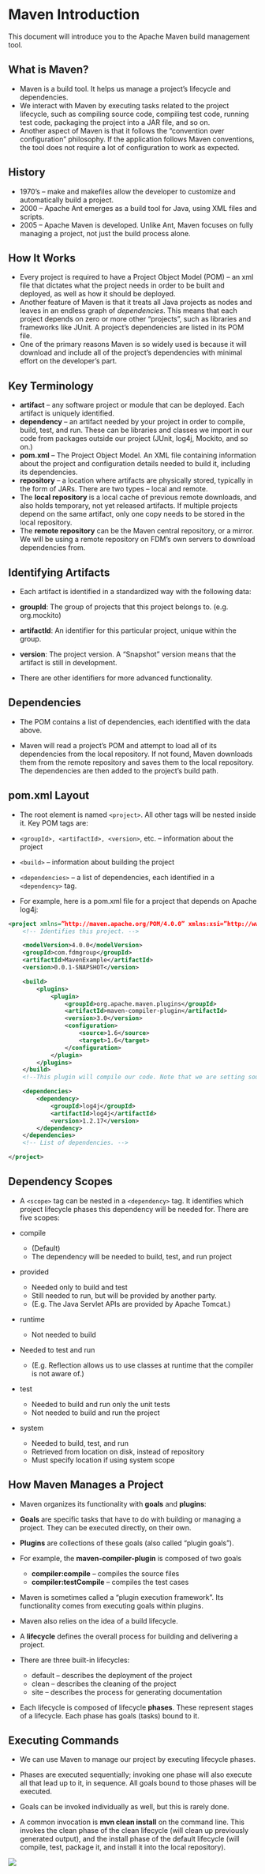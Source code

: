 # Maven Introduction

This document will introduce you to the Apache Maven build management tool.

## What is Maven?

- Maven is a build tool. It helps us manage a project’s lifecycle and dependencies. 
- We interact with Maven by executing tasks related to the project lifecycle, such as compiling source code, compiling test code, running test code, packaging the project into a JAR file, and so on. 
- Another aspect of Maven is that it follows the “convention over configuration” philosophy. If the application follows Maven conventions, the tool does not require a lot of configuration to work as expected. 

## History

- 1970’s – make and makefiles allow the developer to customize and automatically build a project.
- 2000 – Apache Ant emerges as a build tool for Java, using XML files and scripts.
- 2005 – Apache Maven is developed. Unlike Ant, Maven focuses on fully managing a project, not just the build process alone. 

## How It Works

- Every project is required to have a Project Object Model (POM) – an xml file that dictates what the project needs in order to be built and deployed, as well as how it should be deployed. 
- Another feature of Maven is that it treats all Java projects as nodes and leaves in an endless graph of *dependencies*.  This means that each project depends on zero or more other “projects”, such as libraries and frameworks like JUnit.  A project’s dependencies are listed in its POM file.  
- One of the primary reasons Maven is so widely used is because it will download and include all of the project’s dependencies with minimal effort on the developer’s part. 

## Key Terminology    

- **artifact** – any software project or module that can be deployed. Each artifact is uniquely identified. 
- **dependency** – an artifact needed by your project in order to compile, build, test, and run. These can be libraries and classes we import in our code from packages outside our project (JUnit, log4j, Mockito, and so on.)
- **pom.xml** – The Project Object Model. An XML file containing information about the project and configuration details needed to build it, including its dependencies.
- **repository** – a location where artifacts are physically stored, typically in the form of JARs. There are two types – local and remote.
- The **local repository** is a local cache of previous remote downloads, and also holds temporary, not yet released artifacts. If multiple projects depend on the same artifact, only one copy needs to be stored in the local repository.
- The **remote repository** can be the Maven central repository, or a mirror. We will be using a remote repository on FDM’s own servers to download dependencies from.

## Identifying Artifacts

- Each artifact is identified in a standardized way with the following data:
- **groupId**:         The group of projects that this project belongs to. (e.g. org.mockito)
- **artifactId**:        An identifier for this particular project, unique within the group.
- **version**:          The project version. A “Snapshot” version means that the artifact is still in development.

- There are other identifiers for more advanced functionality.

## Dependencies

- The POM contains a list of dependencies, each identified with the data above.

- Maven will read a project’s POM and attempt to load all of its dependencies from the local repository. If not found, Maven downloads them from the remote repository and saves them to the local repository. The dependencies are then added to the project’s build path.

## pom.xml Layout

- The root element is named `<project>`. All other tags will be nested inside it. Key POM tags are:

- `<groupId>, <artifactId>, <version>`, etc. – information about the project
- `<build>` – information about building the project
- `<dependencies>` – a list of dependencies, each identified in a `<dependency>` tag. 

- For example, here is a pom.xml file for a project that depends on Apache log4j:

``` xml
<project xmlns=”http://maven.apache.org/POM/4.0.0” xmlns:xsi=”http://www.w3.org/2001/XMLSchema-instance” xsi:schemaLocation="http://maven.apache.org/POM/4.0.0 http://maven.apache.org/xsd/maven-4.0.0.xsd">
  	<!-- Identifies this project. -->  

	<modelVersion>4.0.0</modelVersion>
	<groupId>com.fdmgroup</groupId>
	<artifactId>MavenExample</artifactId>
	<version>0.0.1-SNAPSHOT</version>

	<build>
		<plugins>
			<plugin>
				<groupId>org.apache.maven.plugins</groupId>
				<artifactId>maven-compiler-plugin</artifactId>
				<version>3.0</version>
				<configuration>
					<source>1.6</source>
					<target>1.6</target>
				</configuration>
			</plugin>
		</plugins>
    </build>
    <!--This plugin will compile our code. Note that we are setting source and target to 1.6 (Java 6) -->

	<dependencies>
		<dependency>
			<groupId>log4j</groupId>
			<artifactId>log4j</artifactId>
			<version>1.2.17</version>
		</dependency>
	</dependencies>
    <!-- List of dependencies. -->

</project>
```

## Dependency Scopes

- A `<scope>` tag can be nested in a `<dependency>` tag. It identifies which project lifecycle phases this dependency will be needed for. There are five scopes:

- compile
  - (Default)
  - The dependency will be needed to build, test, and run project

- provided
  - Needed only to build and test
  - Still needed to run, but will be provided by another party.
  - (E.g. The Java Servlet APIs are provided by Apache Tomcat.)
- runtime
  - Not needed to build
- Needed to test and run 
  - (E.g. Reflection allows us to use classes at runtime that the compiler is not aware of.)
- test
  - Needed to build and run only the unit tests
  - Not needed to build and run the project
- system
  - Needed to build, test, and run
  - Retrieved from location on disk, instead of repository
  - Must specify location if using system scope

## How Maven Manages a Project

- Maven organizes its functionality with **goals** and **plugins**: 

- **Goals** are specific tasks that have to do with building or managing a project. They can be executed directly, on their own.

- **Plugins** are collections of these goals (also called “plugin goals”). 

- For example, the **maven-compiler-plugin** is composed of two goals
  - **compiler:compile**                  – compiles the source files
  - **compiler:testCompile**           – compiles the test cases

- Maven is sometimes called a “plugin execution framework”. Its functionality comes from executing goals within plugins.

- Maven also relies on the idea of a build lifecycle.

- A **lifecycle** defines the overall process for building and delivering a project. 

- There are three built-in lifecycles:
  - default – describes the deployment of the project
  - clean   – describes the cleaning of the project
  - site       – describes the process for generating documentation

- Each lifecycle is composed of lifecycle **phases**. These represent stages of a lifecycle. Each phase has goals (tasks) bound to it. 



## Executing Commands

- We can use Maven to manage our project by executing lifecycle phases.
- Phases are executed sequentially; invoking one phase will also execute all that lead up to it, in sequence.  All goals bound to those phases will be executed.
- Goals can be invoked individually as well, but this is rarely done.

- A common invocation is **mvn clean install** on the command line. This invokes the clean phase of the clean lifecycle (will clean up previously generated output), and the install phase of the default lifecycle (will compile, test, package it, and install it into the local repository).

<img src="../PHOTOS/maven-theory-01.png">